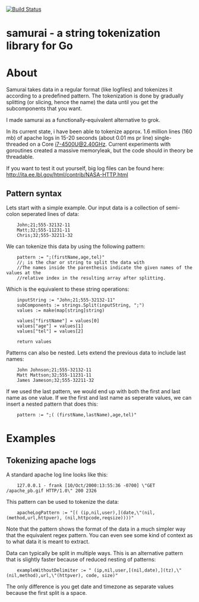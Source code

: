 [![Build Status](https://travis-ci.org/sqdk/samurai.svg)](https://travis-ci.org/sqdk/samurai)

samurai - a string tokenization library for Go
=======

# About
Samurai takes data in a regular format (like logfiles) and tokenizes it according to a predefined pattern. The tokenization is done by gradually splitting (or slicing, hence the name) the data until you get the subcomponents that you want. 

I made samurai as a functionally-equivalent alternative to grok.

In its current state, i have been able to tokenize approx. 1.6 million lines (160 mb) of apache logs in 15-20 seconds (about 0.01 ms pr line) single-threaded on a Core i7-4500U@2.40GHz. Current experiments with goroutines created a massive memoryleak, but the code should in theory be threadable. 

If you want to test it out yourself, big log files can be found here: http://ita.ee.lbl.gov/html/contrib/NASA-HTTP.html

## Pattern syntax
Lets start with a simple example. Our input data is a collection of semi-colon seperated lines of data:

```
	John;21;555-32132-11
	Matt;32;555-11231-11
	Chris;32;555-32211-32
```

We can tokenize this data by using the following pattern:
```
	pattern := ";(firstName,age,tel)"
	//; is the char or string to split the data with
	//The names inside the parenthesis indicate the given names of the values at the
	//relative index in the resulting array after splitting.
```

Which is the equivalent to these string operations:
```
	inputString := "John;21;555-32132-11"
	subComponents := strings.Split(inputString, ";")
	values := make(map[string]string)

	values["firstName"] = values[0]
	values["age"] = values[1]
	values["tel"] = values[2]

	return values
```


Patterns can also be nested. Lets extend the previous data to include last names:
```
	John Johnson;21;555-32132-11
	Matt Mattson;32;555-11231-11
	James Jameson;32;555-32211-32
```

If we used the last pattern, we would end up with both the first and last name as one value. If we the first and last name as seperate values, we can insert a nested pattern that does this:
```
	pattern := ";( (firstName,lastName),age,tel)"
```

# Examples
## Tokenizing apache logs
A standard apache log line looks like this:
```
	127.0.0.1 - frank [10/Oct/2000:13:55:36 -0700] \"GET /apache_pb.gif HTTP/1.0\" 200 2326
```

This pattern can be used to tokenize the data:
```
	apacheLogPattern := "[( (ip,nil,user),](date,\"(nil, (method,url,httpver), (nil,httpcode,reqsize))))"
```
Note that the pattern shows the format of the data in a much simpler way that the equivalent regex pattern. You can even see some kind of context as to what data it is meant to extract.

Data can typically be split in multiple ways. This is an alternative pattern that is slightly faster because of reduced nesting of patterns:
```
	exampleWithoutDelimiter := " (ip,nil,user,[(nil,date),](tz),\"(nil,method),url,\"(httpver), code, size)"
```
The only difference is you get date and timezone as separate values because the first split is a space.
